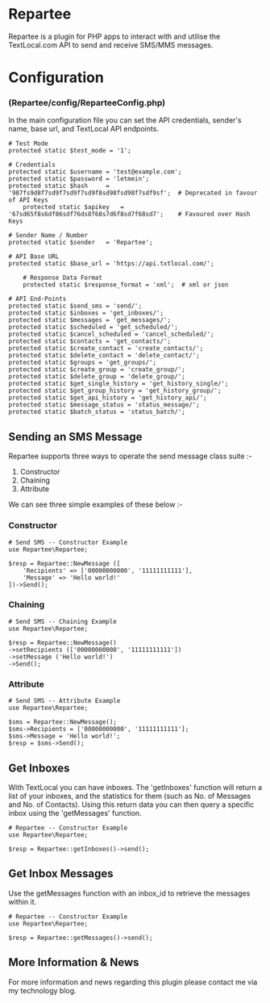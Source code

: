 # Repartee

Repartee is a plugin for PHP apps to interact with and utilise the TextLocal.com API to send and receive SMS/MMS messages.

# Configuration
### (Repartee/config/ReparteeConfig.php)

In the main configuration file you can set the API credentials, sender's name, base url, and TextLocal API endpoints.

	# Test Mode
	protected static $test_mode = '1';
	
	# Credentials
	protected static $username = 'test@example.com';
	protected static $password = 'letmein';
	protected static $hash     = '987fs9d8f7sd9f7sd9f7sd9f8sd98fsd98f7sdf9sf';  # Deprecated in favour of API Keys
        protected static $apikey   = '67sd65f8s6df86sdf76ds8f68s7d6f8sd7f68sd7';    # Favoured over Hash Keys
        
	# Sender Name / Number
	protected static $sender   = 'Repartee';
	
	# API Base URL
	protected static $base_url = 'https://api.txtlocal.com/';
	
    	# Response Data Format
    	protected static $response_format = 'xml';  # xml or json
	
	# API End-Points
	protected static $send_sms = 'send/';
	protected static $inboxes = 'get_inboxes/';
	protected static $messages = 'get_messages/';
	protected static $scheduled = 'get_scheduled/';
	protected static $cancel_scheduled = 'cancel_scheduled/';
	protected static $contacts = 'get_contacts/';
	protected static $create_contact = 'create_contacts/';
	protected static $delete_contact = 'delete_contact/';
	protected static $groups = 'get_groups/';
	protected static $create_group = 'create_group/';
	protected static $delete_group = 'delete_group/';
	protected static $get_single_history = 'get_history_single/';
	protected static $get_group_history = 'get_history_group/';
	protected static $get_api_history = 'get_history_api/';
	protected static $message_status = 'status_message/';
	protected static $batch_status = 'status_batch/';

## Sending an SMS Message

Repartee supports three ways to operate the send message class suite :-

1. Constructor
2. Chaining
3. Attribute

We can see three simple examples of these below :-

### Constructor

    # Send SMS -- Constructor Example
    use Repartee\Repartee;

    $resp = Repartee::NewMessage ([
        'Recipients' => ['00000000000', '11111111111'],
        'Message' => 'Hello world!'
    ])->Send();

### Chaining

    # Send SMS -- Chaining Example
    use Repartee\Repartee;

    $resp = Repartee::NewMessage()
    ->setRecipients (['00000000000', '11111111111'])
    ->setMessage ('Hello world!')
    ->Send();

### Attribute

    # Send SMS -- Attribute Example
    use Repartee\Repartee;

    $sms = Repartee::NewMessage();
    $sms->Recipients = ['00000000000', '11111111111'];
    $sms->Message = 'Hello world!';
    $resp = $sms->Send();

## Get Inboxes

With TextLocal you can have inboxes.  The 'getInboxes' function will return a list of your inboxes, and the statistics for them (such as No. of Messages and No. of Contacts).  Using this return data you can then query a specific inbox using the 'getMessages' function.

    # Repartee -- Constructor Example
    use Repartee\Repartee;

    $resp = Repartee::getInboxes()->send();

## Get Inbox Messages

Use the getMessages function with an inbox_id to retrieve the messages within it.

    # Repartee -- Constructor Example
    use Repartee\Repartee;

    $resp = Repartee::getMessages()->send();

## More Information & News

For more information and news regarding this plugin please contact me via my technology blog.

